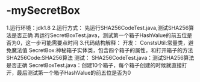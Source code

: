 # -mySecretBox
1.运行环境：jdk1.8
2.运行方式：
        先运行SHA256CodeTest.java,测试SHA256算法是否正确
        再运行SecretBoxTest.java，测试第一个箱子HashValue的前五位是否为0，这一步可能需要点时间
3.代码结构解释：
    开发：
        ConstsUtil:常量类，避免魔法值
        SecretBox:神秘箱子实体类，包含四个箱子的属性，和打开箱子的方法
        SHA256Code:SHA256算法
    测试：
    SHA256CodeTest.java：测试SHA256算法是否正确
    SecretBoxTest.java：创建10个箱子，每个箱子创建的时候就直接打开，最后测试第一个箱子HashValue的前五位是否为0
        